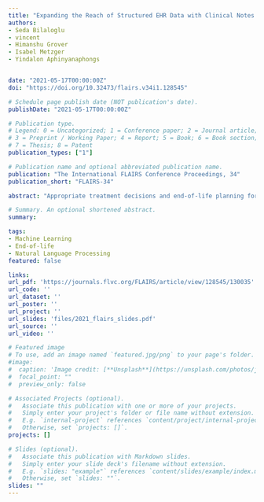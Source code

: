 ```yaml
---
title: "Expanding the Reach of Structured EHR Data with Clinical Notes: Improving End-of-Life Prediction"
authors:
- Seda Bilaloglu
- vincent
- Himanshu Grover
- Isabel Metzger
- Yindalon Aphinyanaphongs


date: "2021-05-17T00:00:00Z"
doi: "https://doi.org/10.32473/flairs.v34i1.128545"

# Schedule page publish date (NOT publication's date).
publishDate: "2021-05-17T00:00:00Z"

# Publication type.
# Legend: 0 = Uncategorized; 1 = Conference paper; 2 = Journal article;
# 3 = Preprint / Working Paper; 4 = Report; 5 = Book; 6 = Book section;
# 7 = Thesis; 8 = Patent
publication_types: ["1"]

# Publication name and optional abbreviated publication name.
publication: "The International FLAIRS Conference Proceedings, 34"
publication_short: "FLAIRS-34"

abstract: "Appropriate treatment decisions and end-of-life planning for patients with serious, life-limiting disease rely on accurate prognosis estimates. Many existing methods rely on structured electronic health record data which may limit generalizability across sites and restrict performance for patients with less documented history. Clinical notes may help to 'level the playing field'. We use History and Physical (H&P) notes written within 16 hours of hospitalization to predict 60-day, all-cause mortality. We test several neural network approaches and observe little improvement over a CNN by adding bi-directional recurrence or convolutional attention. The CNN was prospectively validated against an existing system using structured data. The CNN reports higher discrimination (86.0% vs. 80.6%) and average precision (31.4% vs. 17.9%). The CNN identifies fewer patients at high-risk but 91% were under-estimated by the existing method (high-risk: 80 vs. 131 with overlap of 7). Patients of both groups do die in the following months suggesting the two approaches identify different patient phenotypes which supplement one another. The CNN model better adapts to a new hospital where many patients have little or no structured history incapacitating the existing system (high-risk: 27 vs. 1)."

# Summary. An optional shortened abstract.
summary: 

tags:
- Machine Learning 
- End-of-life
- Natural Language Processing
featured: false

links:
url_pdf: 'https://journals.flvc.org/FLAIRS/article/view/128545/130035'
url_code: ''
url_dataset: ''
url_poster: ''
url_project: ''
url_slides: 'files/2021_flairs_slides.pdf'
url_source: ''
url_video: ''

# Featured image
# To use, add an image named `featured.jpg/png` to your page's folder. 
#image:
#  caption: 'Image credit: [**Unsplash**](https://unsplash.com/photos/jdD8gXaTZsc)'
#  focal_point: ""
#  preview_only: false

# Associated Projects (optional).
#   Associate this publication with one or more of your projects.
#   Simply enter your project's folder or file name without extension.
#   E.g. `internal-project` references `content/project/internal-project/index.md`.
#   Otherwise, set `projects: []`.
projects: []

# Slides (optional).
#   Associate this publication with Markdown slides.
#   Simply enter your slide deck's filename without extension.
#   E.g. `slides: "example"` references `content/slides/example/index.md`.
#   Otherwise, set `slides: ""`.
slides: ""
---
```

